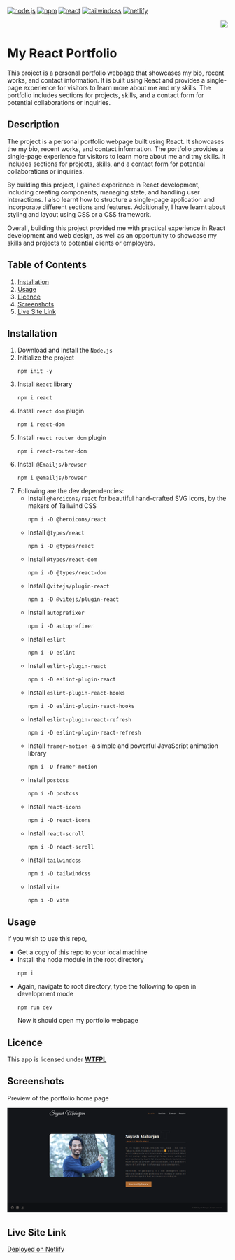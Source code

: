 
 [![node.js](https://img.shields.io/badge/Node.js-blue?style=for-the-badge&logo=Node.js&logoColor=white&labelColor=red)](https://nodejs.org/en) [![npm](https://img.shields.io/badge/npm-blue?style=for-the-badge&logo=npm&logoColor=white&labelColor=red)](https://www.npmjs.com/) [![react](https://img.shields.io/badge/react-blue?style=for-the-badge&logo=react&logoColor=white&labelColor=red)](https://react.dev/)  [![tailwindcss](https://img.shields.io/badge/tailwindcss-blue?style=for-the-badge&logo=tailwindcss&logoColor=white&labelColor=red)](https://tailwindcss.com/) [![netlify](https://img.shields.io/badge/netlify-blue?style=for-the-badge&logo=netlify&logoColor=white&labelColor=red)](https://react.dev/)

<div align="right"> 
<a href= "http://www.wtfpl.net/about/"><img src = "https://img.shields.io/badge/License-WTFPL-brightgreen.svg"></a>
</div>

# My React Portfolio  

This project is a personal portfolio webpage that showcases my bio, recent works, and contact information. It is built using React and provides a single-page experience for visitors to learn more about me and my skills. The portfolio includes sections for projects, skills, and a contact form for potential collaborations or inquiries.

##  Description

The project is a personal portfolio webpage built using React. It showcases the my bio, recent works, and contact information. The portfolio provides a single-page experience for visitors to learn more about me and tmy skills. It includes sections for projects, skills, and a contact form for potential collaborations or inquiries.

By building this project, I gained experience in React development, including creating components, managing state, and handling user interactions. I also learnt how to structure a single-page application and incorporate different sections and features. Additionally, I have learnt about styling and layout using CSS or a CSS framework.

Overall, building this project provided me with practical experience in React development and web design, as well as an opportunity to showcase my skills and projects to potential clients or employers.

## Table of Contents

1. [Installation](#installation)
1. [Usage](#usage)
1. [Licence](#licence)
1. [Screenshots](#screenshots)
1. [Live Site Link](#live-site-link)


## Installation 

1. Download and Install the `Node.js` 
2. Initialize the project 
    ```       
    npm init -y
    ```
3. Install `React` library
    ```
    npm i react
    ```
4. Install `react dom` plugin
    ```
    npm i react-dom
    ```
5. Install `react router dom` plugin
    ```
    npm i react-router-dom
    ```
7. Install `@Emailjs/browser` 
    ```
    npm i @emailjs/browser
    ```
8. Following are the dev dependencies:
    - Install `@heroicons/react` for beautiful hand-crafted SVG icons, by the makers of Tailwind CSS
        ```
        npm i -D @heroicons/react
        ```
    - Install `@types/react` 
        ```
        npm i -D @types/react
        ```
    - Install `@types/react-dom` 
        ```
        npm i -D @types/react-dom
        ```
    - Install `@vitejs/plugin-react` 
        ```
        npm i -D @vitejs/plugin-react
        ```
    - Install `autoprefixer` 
        ```
        npm i -D autoprefixer
        ```
    - Install `eslint` 
        ```
        npm i -D eslint
        ```
    - Install `eslint-plugin-react` 
        ```
        npm i -D eslint-plugin-react
        ```
    - Install `eslint-plugin-react-hooks` 
        ```
        npm i -D eslint-plugin-react-hooks
        ```
    - Install `eslint-plugin-react-refresh` 
        ```
        npm i -D eslint-plugin-react-refresh
        ```
    - Install `framer-motion` -a simple and powerful JavaScript animation library
        ```
        npm i -D framer-motion
        ```
    - Install `postcss` 
        ```
        npm i -D postcss
        ```
    - Install `react-icons` 
        ```
        npm i -D react-icons
        ```
    - Install `react-scroll` 
        ```
        npm i -D react-scroll
        ```
    - Install `tailwindcss` 
        ```
        npm i -D tailwindcss
        ```
    - Install `vite` 
        ```
        npm i -D vite
        ```

## Usage

If you wish to use this repo,
- Get a copy of this repo to your local machine
- Install the node module in the root directory
    ```
    npm i
    ```
- Again, navigate to root directory, type the following to open in development mode
    ```
    npm run dev
    ```
    Now it should open my portfolio webpage


## Licence

This app is licensed under [**WTFPL**](http://www.wtfpl.net/about/)

## Screenshots

Preview of the portfolio home page

![App Preview Page](./src/assets/images/preview.png)

## Live Site Link

[Deployed on Netlify](https://simplesuyash-portfolio.netlify.app/)








